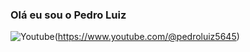 ### Olá eu sou o Pedro Luiz

![Youtube](https://img.shields.io/badge/YouTube-FF0000?style=for-the-badge&logo=youtube&logoColor=white)(https://www.youtube.com/@pedroluiz5645)
